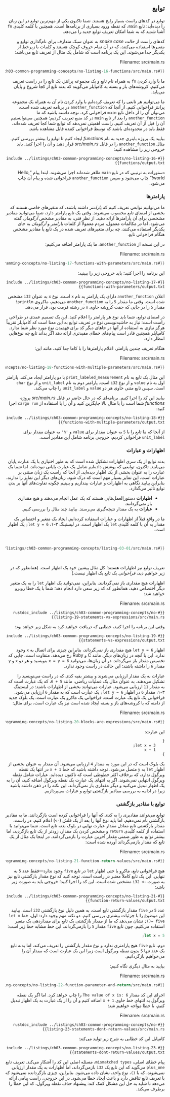 <div dir="rtl">

## توابع

توابع در کدهای راست بسیار رایج هستند. شما تاکنون یکی از مهم‌ترین توابع در این زبان را دیده‌اید: تابع `main`، که نقطه ورود بسیاری از برنامه‌ها است. همچنین با کلمه کلیدی `fn` آشنا شدید که به شما امکان تعریف توابع جدید را می‌دهد.

کدهای راست از _حالت snake case_ به عنوان سبک متعارف برای نام‌گذاری توابع و متغیرها استفاده می‌کنند، که در آن تمام حروف کوچک هستند و کلمات با زیرخط از یکدیگر جدا می‌شوند. این یک برنامه است که شامل یک مثال از تعریف تابع می‌باشد:

<span class="filename">Filename: src/main.rs</span>

```rust
{{#rustdoc_include ../listings/ch03-common-programming-concepts/no-listing-16-functions/src/main.rs}}
```

ما با وارد کردن `fn` به همراه نام تابع و یک مجموعه پرانتز، یک تابع را در راست تعریف می‌کنیم. کروشه‌های باز و بسته به کامپایلر می‌گویند که بدنه تابع از کجا شروع و پایان می‌یابد.

ما می‌توانیم هر تابعی را که تعریف کرده‌ایم با وارد کردن نام آن به همراه یک مجموعه پرانتز فراخوانی کنیم. از آنجا که `another_function` در برنامه تعریف شده است، می‌توان آن را از داخل تابع `main` فراخوانی کرد. توجه داشته باشید که ما `another_function` را _بعد از_ تابع `main` در کد منبع تعریف کردیم؛ همچنین می‌توانستیم آن را قبل از آن تعریف کنیم. راست اهمیتی نمی‌دهد که توابع شما کجا تعریف شده‌اند، فقط باید در محدوده‌ای باشند که توسط فراخوانی کننده قابل مشاهده باشد.

بیایید یک پروژه باینری جدید به نام _functions_ ایجاد کنیم تا توابع را بیشتر بررسی کنیم. مثال `another_function` را در فایل _src/main.rs_ قرار دهید و آن را اجرا کنید. باید خروجی زیر را مشاهده کنید:

```console
{{#include ../listings/ch03-common-programming-concepts/no-listing-16-functions/output.txt}}
```

دستورات به ترتیبی که در تابع `main` ظاهر شده‌اند اجرا می‌شوند. ابتدا پیام “Hello, world!” چاپ می‌شود و سپس `another_function` فراخوانی شده و پیام آن چاپ می‌شود.

### پارامترها

ما می‌توانیم توابعی تعریف کنیم که _پارامتر_ داشته باشند، که متغیرهای خاصی هستند که بخشی از امضای تابع محسوب می‌شوند. وقتی یک تابع پارامتر دارد، شما می‌توانید مقادیر مشخصی برای آن پارامترها ارائه دهید. از نظر فنی، به مقادیر مشخص _آرگومان_ گفته می‌شود، اما در مکالمات معمول، مردم معمولاً از کلمات _پارامتر_ و _آرگومان_ به جای یکدیگر استفاده می‌کنند، چه برای متغیرهای تعریف شده در یک تابع یا مقادیر مشخص هنگام فراخوانی تابع.

در این نسخه از `another_function`، ما یک پارامتر اضافه می‌کنیم:

<span class="filename">Filename: src/main.rs</span>

```rust
{{#rustdoc_include ../listings/ch03-common-programming-concepts/no-listing-17-functions-with-parameters/src/main.rs}}
```

این برنامه را اجرا کنید؛ باید خروجی زیر را ببینید:

```console
{{#include ../listings/ch03-common-programming-concepts/no-listing-17-functions-with-parameters/output.txt}}
```

اعلان `another_function` دارای یک پارامتر به نام `x` است. نوع `x` به عنوان `i32` مشخص شده است. وقتی ما مقدار `5` را به `another_function` می‌دهیم، ماکروی `println!` مقدار `5` را در جایی که جفت کروشه حاوی `x` در رشته فرمت بود، قرار می‌دهد.

در امضای توابع، شما _باید_ نوع هر پارامتر را اعلام کنید. این یک تصمیم عمدی در طراحی راست است: نیاز به حاشیه‌نویسی نوع در تعریف توابع به این معنا است که کامپایلر تقریباً هرگز نیازی به استفاده از آنها در جاهای دیگر کد برای فهمیدن نوع مورد نظر شما ندارد. کامپایلر همچنین قادر است پیام‌های خطای مفیدتری ارائه دهد اگر بداند تابع چه نوع‌هایی انتظار دارد.

هنگام تعریف چندین پارامتر، اعلام پارامترها را با کاما جدا کنید، مانند این:

<span class="filename">Filename: src/main.rs</span>

```rust
{{#rustdoc_include ../listings/ch03-common-programming-concepts/no-listing-18-functions-with-multiple-parameters/src/main.rs}}
```

این مثال یک تابع به نام `print_labeled_measurement` با دو پارامتر ایجاد می‌کند. پارامتر اول به نام `value` و از نوع `i32` است. پارامتر دوم به نام `unit_label` و از نوع `char` است. سپس تابع متنی حاوی هر دو `value` و `unit_label` را چاپ می‌کند.

بیایید این کد را اجرا کنیم. برنامه‌ای که در حال حاضر در فایل _src/main.rs_ پروژه _functions_ شما است را با مثال بالا جایگزین کنید و آن را با استفاده از `cargo run` اجرا کنید:

```console
{{#include ../listings/ch03-common-programming-concepts/no-listing-18-functions-with-multiple-parameters/output.txt}}
```

از آنجا که ما تابع را با `5` به عنوان مقدار برای `value` و `'h'` به عنوان مقدار برای `unit_label` فراخوانی کردیم، خروجی برنامه شامل این مقادیر است.

### اظهارات و عبارات

بدنه توابع از یک سری اظهارات تشکیل شده است که به طور اختیاری با یک عبارت پایان می‌یابند. تاکنون، توابعی که پوشش داده‌ایم شامل یک عبارت پایانی نبوده‌اند، اما شما یک عبارت را به عنوان بخشی از یک اظهار دیده‌اید. از آنجا که راست یک زبان مبتنی بر عبارات است، این تمایز بسیار مهم است که درک شود. زبان‌های دیگر این تمایز را ندارند، بنابراین بیایید نگاهی به اظهارات و عبارات بیندازیم و ببینیم چگونه تفاوت‌های آنها بر بدن توابع تأثیر می‌گذارد.

- **اظهارات** دستورالعمل‌هایی هستند که یک عمل انجام می‌دهند و هیچ مقداری باز نمی‌گردانند.
- **عبارات** به یک مقدار نتیجه‌گیری می‌رسند. بیایید چند مثال را بررسی کنیم.

ما در واقع قبلاً از اظهارات و عبارات استفاده کرده‌ایم. ایجاد یک متغیر و اختصاص یک مقدار به آن با کلمه کلیدی `let` یک اظهار است. در لیستینگ ۳-۱، `let y = 6;` یک اظهار است.

<Listing number="3-1" file-name="src/main.rs" caption="تعریف تابع `main` که شامل یک اظهار است">

```rust
{{#rustdoc_include ../listings/ch03-common-programming-concepts/listing-03-01/src/main.rs}}
```

</Listing>

تعریف توابع نیز اظهارات هستند؛ کل مثال پیشین خود یک اظهار است. (همانطور که در زیر خواهیم دید، _فراخوانی_ یک تابع یک اظهار نیست.)

اظهارات هیچ مقداری باز نمی‌گردانند. بنابراین، نمی‌توانید یک اظهار `let` را به یک متغیر دیگر اختصاص دهید، همانطور که کد زیر سعی دارد انجام دهد؛ شما با یک خطا روبرو خواهید شد:

<span class="filename">Filename: src/main.rs</span>

```rust,ignore,does_not_compile
{{#rustdoc_include ../listings/ch03-common-programming-concepts/no-listing-19-statements-vs-expressions/src/main.rs}}
```

وقتی این برنامه را اجرا کنید، خطایی که دریافت خواهید کرد به شکل زیر خواهد بود:

```console
{{#include ../listings/ch03-common-programming-concepts/no-listing-19-statements-vs-expressions/output.txt}}
```

اظهار `let y = 6` هیچ مقداری باز نمی‌گرداند، بنابراین چیزی برای اتصال به `x` وجود ندارد. این با آنچه در زبان‌های دیگر، مانند C و Ruby رخ می‌دهد، متفاوت است، جایی که تخصیص مقدار باز می‌گرداند. در آن زبان‌ها، می‌توانید `x = y = 6` بنویسید و هر دو `x` و `y` مقدار `6` را داشته باشند؛ این حالت در راست وجود ندارد.

عبارات به یک مقدار ارزیابی می‌شوند و بیشتر بقیه کدی که در راست می‌نویسید را تشکیل می‌دهند. به عنوان مثال یک عملیات ریاضی، مانند `5 + 6`، که یک عبارت است که به مقدار `11` ارزیابی می‌شود. عبارات می‌توانند بخشی از اظهارات باشند: در لیستینگ ۳-۱، مقدار `6` در اظهار `let y = 6;` یک عبارت است که به مقدار `6` ارزیابی می‌شود. فراخوانی یک تابع یک عبارت است. فراخوانی یک ماکرو یک عبارت است. یک بلوک جدید از دامنه که با کروشه‌های باز و بسته ایجاد شده است نیز یک عبارت است، برای مثال:

<span class="filename">Filename: src/main.rs</span>

```rust
{{#rustdoc_include ../listings/ch03-common-programming-concepts/no-listing-20-blocks-are-expressions/src/main.rs}}
```

این عبارت:

```rust,ignore
{
    let x = 3;
    x + 1
}
```

یک بلوک است که در این مورد به مقدار `4` ارزیابی می‌شود. آن مقدار به عنوان بخشی از اظهار `let` به `y` متصل می‌شود. توجه داشته باشید که خط `x + 1` در انتها یک نقطه ویرگول ندارد، که برخلاف اکثر خطوطی است که تاکنون دیده‌اید. عبارات شامل نقطه ویرگول انتهایی نمی‌شوند. اگر به انتهای یک عبارت یک نقطه ویرگول اضافه کنید، آن را به یک اظهار تبدیل می‌کنید و دیگر مقداری باز نمی‌گرداند. این نکته را در ذهن داشته باشید زیرا در ادامه به بررسی مقادیر بازگشتی توابع و عبارات می‌پردازیم.

### توابع با مقادیر بازگشتی

توابع می‌توانند مقادیری را به کدی که آنها را فراخوانی کرده است بازگردانند. ما به مقادیر بازگشتی نام نمی‌دهیم، اما باید نوع آنها را بعد از یک فلش (`->`) اعلام کنیم. در راست، مقدار بازگشتی تابع معادل مقدار عبارت نهایی در بلوک بدنه تابع است. شما می‌توانید با استفاده از کلمه کلیدی `return` و مشخص کردن یک مقدار، زودتر از یک تابع بازگردید، اما بیشتر توابع به طور ضمنی مقدار آخرین عبارت را بازمی‌گردانند. در اینجا یک مثال از یک تابع که مقدار بازمی‌گرداند آورده شده است:

<span class="filename">Filename: src/main.rs</span>

```rust
{{#rustdoc_include ../listings/ch03-common-programming-concepts/no-listing-21-function-return-values/src/main.rs}}
```

هیچ فراخوانی تابع، ماکرو یا حتی اظهار `let` در تابع `five` وجود ندارد—فقط عدد `5` به تنهایی. این یک تابع کاملاً معتبر در راست است. توجه کنید که نوع مقدار بازگشتی تابع نیز به صورت `-> i32` مشخص شده است. این کد را اجرا کنید؛ خروجی باید به صورت زیر باشد:

```console
{{#include ../listings/ch03-common-programming-concepts/no-listing-21-function-return-values/output.txt}}
```

عدد `5` در `five` مقدار بازگشتی تابع است، به همین دلیل نوع بازگشتی `i32` است. بیایید این موضوع را با جزئیات بیشتری بررسی کنیم. دو نکته مهم وجود دارد: اول، خط `let x = five();` نشان می‌دهد که ما از مقدار بازگشتی یک تابع برای مقداردهی یک متغیر استفاده می‌کنیم. چون تابع `five` مقدار `5` را بازمی‌گرداند، این خط مشابه خط زیر است:

```rust
let x = 5;
```

دوم، تابع `five` هیچ پارامتری ندارد و نوع مقدار بازگشتی را تعریف می‌کند، اما بدنه تابع یک عدد تنها `5` بدون نقطه ویرگول است زیرا این یک عبارت است که مقدار آن را می‌خواهیم بازگردانیم.

بیایید به مثال دیگری نگاه کنیم:

<span class="filename">Filename: src/main.rs</span>

```rust
{{#rustdoc_include ../listings/ch03-common-programming-concepts/no-listing-22-function-parameter-and-return/src/main.rs}}
```

اجرای این کد مقدار `The value of x is: 6` را چاپ خواهد کرد. اما اگر یک نقطه ویرگول به انتهای خط حاوی `x + 1` اضافه کنیم و آن را از یک عبارت به یک اظهار تبدیل کنیم، با خطا مواجه خواهیم شد:

<span class="filename">Filename: src/main.rs</span>

```rust,ignore,does_not_compile
{{#rustdoc_include ../listings/ch03-common-programming-concepts/no-listing-23-statements-dont-return-values/src/main.rs}}
```

کامپایل این کد خطایی به شرح زیر تولید می‌کند:

```console
{{#include ../listings/ch03-common-programming-concepts/no-listing-23-statements-dont-return-values/output.txt}}
```

پیام خطای اصلی، `mismatched types`، مسئله اصلی این کد را آشکار می‌کند. تعریف تابع `plus_one` می‌گوید که این تابع یک `i32` بازمی‌گرداند، اما اظهارات به یک مقدار ارزیابی نمی‌شوند، که با `()`، نوع واحد، نشان داده می‌شود. بنابراین، چیزی بازگردانده نمی‌شود که با تعریف تابع تناقض دارد و باعث ایجاد خطا می‌شود. در این خروجی، راست پیامی ارائه می‌دهد تا شاید به حل این مشکل کمک کند: پیشنهاد حذف نقطه ویرگول، که این خطا را برطرف می‌کند.

</div>